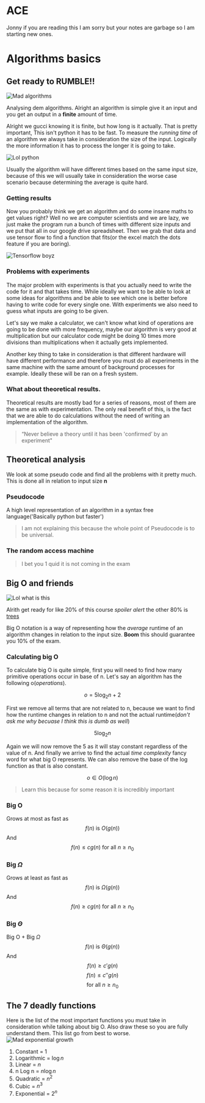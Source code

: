 # ACE

Jonny if you are reading this I am sorry but your notes are garbage so I am starting new ones.

# Algorithms basics
## Get ready to RUMBLE!!

![Mad algorithms](https://media.giphy.com/media/3o6Yg4GUVgIUg3bf7W/giphy.gif?response_id=59205e40e56f576c41a930ab)

Analysing dem algorithms. Alright an algorithm is simple give it an input and you get an output in a **finite** amount of time.

Alright we gucci knowing it is finite, but how long is it actually. That is pretty important, This isn't python it has to be fast. To measure the *running time* of an algorithm we always take in consideration the size of the input. Logically the more information it has to process the longer it is going to take.

![Lol python](https://media.giphy.com/media/ILmqMop0Q0xsQ/giphy.gif?response_id=59205caacc0846a83eca96ea)

Usually the algorithm will have different times based on the same input size, because of this we will usually take in consideration the worse case scenario because determining the average is quite hard. 

### Getting results 

Now you probably think we get an algorithm and do some insane maths to get values right? Well no we are computer scientists and we are lazy, we just make the program run a bunch of times with different size inputs and we put that all in our google drive spreadsheet. Then we grab that data and use tensor flow to find a function that fits(or the excel match the dots feature if you are boring).

![Tensorflow boyz](https://media.giphy.com/media/rfPnhoMtbeuwE/giphy.gif?response_id=59205f6d7a531425b6668040)

### Problems with experiments

The major problem with experiments is that you actually need to write the code for it and that takes time. While ideally we want to be able to look at some ideas for algorithms and be able to see which one is better before having to write code for every single one. With experiments we also need to guess what inputs are going to be given.

Let's say we make a calculator, we can't know what kind of operations are going to be done with more frequency, maybe our algorithm is very good at multiplication but our calculator code might be doing 10 times more divisions than multiplications when it actually gets implemented.

Another key thing to take in consideration is that different hardware will have different performance and therefore you must do all experiments in the same machine with the same amount of background processes for example. Ideally these will be ran on a fresh system.


### What about theoretical results.

Theoretical results are mostly bad for a series of reasons, most of them are the same as with experimentation. The only real benefit of this, is the fact that we are able to do calculations without the need of writing an implementation of the algorithm.

> “Never believe a theory until it has been 'confirmed’ by an experiment"

## Theoretical analysis

We look at some pseudo code and find all the problems with it pretty much. This is done all in relation to input size **n**

### Pseudocode

A high level representation of an algorithm in a syntax free language('Basically python but faster')

> I am not explaining this because the whole point of Pseudocode is to be universal.

### The random access machine

>I bet you 1 quid it is not coming in the exam 


## Big O and friends

![Lol what is this](https://media.giphy.com/media/LgB2sFodXQbAI/giphy.gif?response_id=59206612d0094723df4ed2da)

Alrith get ready for like 20% of this course *spoiler alert* the other 80% is [trees](https://reddit.com/r/trees)

Big O notation is a way of representing how the *average* runtime of an algorithm changes in relation to the input size. **Boom** this should guarantee you 10% of the exam. 

### Calculating big O  

To calculate big O is quite simple, first you will need to find how many primitive operations occur in base of n. Let's say an algorithm has the following o(*operations*).

$$o =  5 \log_2 n + 2$$

First we remove all terms that are not related to n, because we want to find how the runtime changes in relation to n and not the actual runtime(*don't ask me why becuase I think this is dumb as well*)

$$5 \log_2 n$$

Again we will now remove the 5 as it will stay constant regardless of the value of n. And finally we arrive to find the actual *time complexity* fancy word for what big O represents. We can also remove the base of the log function as that is also constant.

$$o \in O(\log n)$$

> Learn this because for some reason it is incredibly important 

### Big O
Grows at most as fast as
$$f(n) \text{ is } O(g(n)) $$ 
And 
$$f(n) \leq c g(n) \text{ for all } n \geq n_{0} $$

### Big $\Omega$
Grows at least as fast as
$$ f(n) \text{ is } \Omega(g(n)) $$
And 
$$ f(n) \geq c g(n) \text{ for all } n \geq n_{0} $$

### Big $\Theta$
Big O + Big $\Omega$
$$f(n) \text{ is } \Theta(g(n)) $$ 
And 
$$f(n) \geq c' g(n) $$
$$f(n) \leq c'' g(n) $$
$$\text{ for all } n \geq n_{0} $$

## The 7 deadly functions
Here is the list of the most important functions you must take in consideration while talking about big O. Also draw these so you are fully understand them. This list go from best to worse.
![Mad exponential growth](https://media.giphy.com/media/3oKIPpFhwsMNrRIjN6/giphy.gif)

1. Constant      = 1
2. Logarithmic   = $\log n$
3. Linear        = $n$
4. n Log n       = $n\log n$
5. Quadratic     = $n^2$
6. Cubic         = $n^3$
7. Exponential   = $2^n$ 
